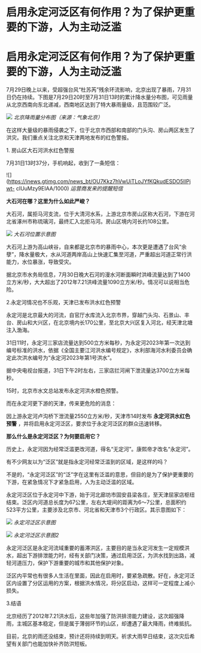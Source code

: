 # 启用永定河泛区有何作用？为了保护更重要的下游，人为主动泛滥

# 启用永定河泛区有何作用？为了保护更重要的下游，人为主动泛滥

7月29日晚上以来，受超强台风“杜苏芮”残余环流影响，北京出现了暴雨，7月31日仍在持续。下图是7月29日20时至7月31日13时的累计降水量分布图，可见雨量从北京西南向东北递减，西南地区达到了特大暴雨量级，且范围较广泛。

![](https://inews.gtimg.com/news_bt/OSTKXxjLayf6f2WDqZastURhvEa5lEAkJVVib-V6TEdG8AA/1000)
_北京降雨量分布图（来源：气象北京）_

在这样大量级的暴雨侵袭之下，位于北京市西部和南部的门头沟、房山两区发生了洪灾。我们重点关注北京和天津两地发布的红色警报。

1\. 房山区大石河洪水红色警报

7月31日13时37分，手机响起，收到了一条短信：

![](https://inews.gtimg.com/news_bt/OU7Kkz7hVwUiTLoJYfKQkudESDO5IIPjwt-
cIUuMzy9EIAA/1000) _运营商发来的提醒短信_

**大石河在哪？这里为什么如此严峻？**

大石河，属拒马河支流，位于大清河水系，上游北京市房山区称大石河，下游在河北省涿州市称琉璃河，最终汇入北拒马河。房山区境内河长约108公里。

![](https://inews.gtimg.com/news_bt/OhCN3DtW0jgtOus7FoXKfDC_fDvXGqDofd0jOHTTrZkI8AA/1000)
_大石河位置示意图_

大石河上游为高山峡谷，自来都是北京市的暴雨中心，本次更是遭遇了台风“余孽”，降水量极大，水从河道两岸高山上快速汇集至河道，严重超出河道正常行洪能力，水位暴涨，导致受灾。

据北京市水务局信息，7月30日晚大石河的漫水河断面瞬时洪峰流量达到了1400立方米/秒，大大超出了2012年7.21洪峰流量1090立方米/秒。情况可以说相当危险。

2.永定河情况也不乐观，天津已发布洪水红色预警

永定河是北京最大的河流，自官厅水库流入北京市界，穿越门头沟、石景山、丰台、房山和大兴区，在北京境内长170公里，至北京大兴区复入河北，经天津北塘注入渤海。

31日11时，永定河三家店流量达到500立方米每秒，为永定河2023年第一次达到编号标准的洪水，依据《全国主要江河洪水编号规定》，水利部海河水利委员会确定此次洪水编号为“永定河2023年第1号洪水”。

据中央电视台报道，31日下午2时左右，三家店拦河闸下泄流量达3700立方米每秒。

15时，北京市水文总站发布永定河洪水橙色预警。

而在永定河更下游的天津，传来更危险的消息：

因上游永定河卢沟桥下泄流量2550立方米/秒，天津市14时发布 **永定河洪水红色预警** ，并将启用永定河泛区，要求位于永定河泛区的群众迅速转移。

**那么什么是永定河泛区？为何要启用它？**

历史上，永定河因为经常泛滥更改河道，得名“无定河”。康熙帝才改名“永定河”。

有不少网友以为“泛区”就是指永定河经常泛滥到的区域，是这样的吗？

不是的，“永定河泛区”的“泛”字在这里有泛滥的意思，但目的是为了保护更重要的下游，在紧急情况下才紧急启用，人为主动泛滥的区域。

永定河泛区位于永定河中下游，始于河北廊坊市固安县梁各庄，至天津屈家店枢纽结束。泛区内河道总长度为67公里，左右大堤间的距离为6～7公里，总面积约523平方公里，主要涉及北京市、河北省和天津市3个行政区。其示意图如下：

![](https://inews.gtimg.com/news_bt/Oh7Z9xZ_MrTo7zRErDvUQFQ2Rw2YnuEWX04M7xnR_2ZCwAA/1000)
_永定河泛区示意图_

![](https://inews.gtimg.com/news_bt/OUjUYprCiRR-H8ahrH9utCMKZvAWbQnkiye1XxUJjBU9IAA/1000)
_永定河泛区示意图2_

永定河泛区是永定河流域重要的蓄滞洪区，主要目的是当永定河发生一定规模洪水，超出下游排泄能力时，经有关部门决策，通过启用泛区，为洪水找到出路，减轻河道压力，保护下游重要的城市和其他保护对象。

泛区内平常也有很多人生活在里面，因此在启用时，要紧急疏散。好在，永定河泛区内设置了分区运用的方案，根据洪水情况，将分区启动，这样可一定程度上减小损失。

3.结语

北京经历了2012年7.21洪水后，这些年加强了防洪排涝能力建设，这次超强降雨，主城区基本稳定，但是属于薄弱环节的山区，却遭遇了最大降雨，终难抵抗。

目前，北京的雨还没结束，预计还将持续到明天。祈求大雨早日结束，这次灾后希望有关部门也能加快补齐防洪短板。

